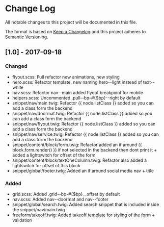 # Change Log
All notable changes to this project will be documented in this file.

The format is based on [Keep a Changelog](http://keepachangelog.com/)
and this project adheres to [Semantic Versioning](http://semver.org/).


## [1.0] - 2017-09-18

### Changed
- flyout.scss: Full refactor new animations, new styling
- hero.scss: Refactor template, new naming hero--light instead of text--white
- nav.scss: Refactor nav--main added flyout breakpoint for mobile
- helpers.scss: Uncommented .pull--bp-#{$bp}--right by default
- snippet/nav/main.twig: Refactor {{ node.listClass }} added so you can add a class form the backend
- snippet/nav/doormat.twig: Refactor {{ node.listClass }} added so you can add a class form the backend
- snippet/nav/flyout.twig: Refactor {{ node.listClass }} added so you can add a class form the backend
- snippet/nav/service.twig: Refactor {{ node.listClass }} added so you can add a class form the backend
- snippet/content/block/form.twig: Refactor added an if around {{ block.form.render() }} if not selected in the backend then dont print it + added a lightswitch for offset of the form
- snippet/content/block/textOneColumn.twig: Refactor also added a lightswitch for offset of this block
- snippet/global/footer.twig: Added an if around social media nav + title

### Added
- grid.scss: Added .grid--bp-#{$bp}__offset by default
- nav.scss: Added nav--doormat and nav--footer
- snippet/global/search.twig: Added search snippet that is included inside the snippet/nav/main.twig
- freeform/takeoff.twig: Added takeoff template for styling of the form + validation
